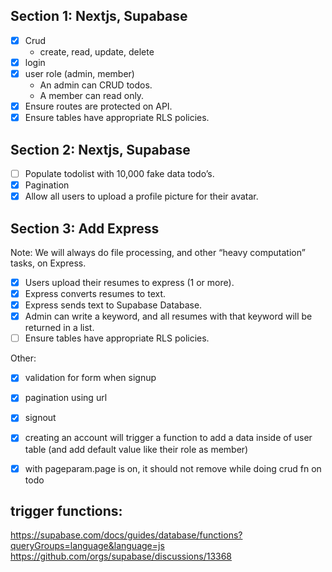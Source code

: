 ## Section 1: Nextjs, Supabase
- [x] Crud
    - create, read, update, delete
- [x] login
- [x] user role (admin, member)
    - An admin can CRUD todos.
    - A member can read only.
- [x] Ensure routes are protected on API.
- [x] Ensure tables have appropriate RLS policies.

## Section 2: Nextjs, Supabase
- [ ] Populate todolist with 10,000 fake data todo’s.
- [x] Pagination
- [x] Allow all users to upload a profile picture for their avatar.

## Section 3: Add Express
Note: We will always do file processing, and other “heavy computation” tasks, on Express.
- [x] Users upload their resumes to express (1 or more).
- [x] Express converts resumes to text.
- [x] Express sends text to Supabase Database.
- [x] Admin can write a keyword, and all resumes with that keyword will be returned in a list.
- [ ] Ensure tables have appropriate RLS policies.

Other: 
- [x] validation for form when signup
- [x] pagination using url
- [x] signout
- [x] creating an account will trigger a function to add a data inside of user table (and add default value like their role as member)
- [x] with pageparam.page is on, it should not remove while doing crud fn on todo


## trigger functions:
https://supabase.com/docs/guides/database/functions?queryGroups=language&language=js
https://github.com/orgs/supabase/discussions/13368
